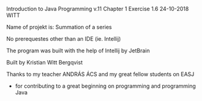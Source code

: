 Introduction to Java Programming v.11 
Chapter 1
Exercise 1.6
24-10-2018
WITT

Name of projekt is: Summation of a series

No prerequestes other than an IDE (ie. Intellij)

The program was built with the help of Intellij by JetBrain

Built by Kristian Witt Bergqvist

Thanks to my teacher ANDRÁS ÁCS and my great fellow students on EASJ
- for contributing to a great beginning on programming and programming Java

